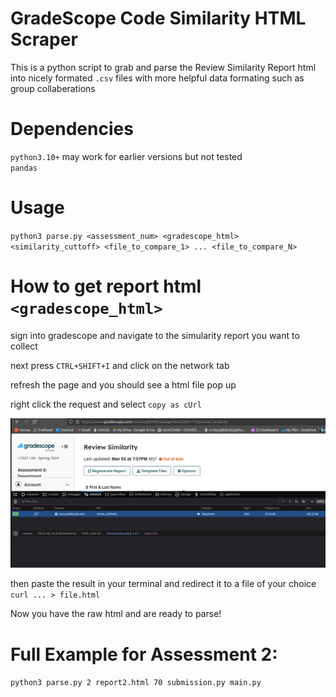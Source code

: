 # GradeScope Code Similarity HTML Scraper
This is a python script to grab and parse the Review Similarity Report html into nicely formated `.csv` files 
with more helpful data formating such as group collaberations

# Dependencies
`python3.10+` may work for earlier versions but not tested\
`pandas`

# Usage
`python3 parse.py <assessment_num> <gradescope_html> <similarity_cuttoff> <file_to_compare_1> ... <file_to_compare_N>`

# How to get report html `<gradescope_html>`
sign into gradescope and navigate to the simularity report you want to collect

next press `CTRL+SHIFT+I` and click on the network tab

refresh the page and you should see a html file pop up

right click the request and select `copy as cUrl`

![alt text](https://github.com/jmshima01/GradescopeCodeSimilarityAPI/blob/main/img.png)

then paste the result in your terminal and redirect it to a file of your choice
`curl ... > file.html`

Now you have the raw html and are ready to parse!

# Full Example for Assessment 2:

`python3 parse.py 2 report2.html 70 submission.py main.py`
